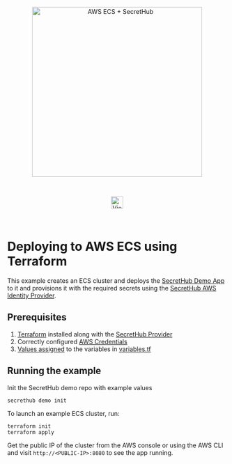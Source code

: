<p align="center">
  <img src="https://secrethub.io/img/integrations/aws-ecs/github-banner.png?v1" alt="AWS ECS + SecretHub" width="390">
</p>
<br/>

<p align="center">
  <a href="https://secrethub.io/docs/guides/aws-ecs/"><img alt="View Docs" src="https://secrethub.io/img/buttons/github/view-docs.png?v2" height="28" /></a>
</p>
<br/>

# Deploying to AWS ECS using Terraform
This example creates an ECS cluster and deploys the [SecretHub Demo App](https://secrethub.io/docs/start/getting-started/#consume) to it and provisions it with the required secrets using the [SecretHub AWS Identity Provider](https://secrethub.io/docs/reference/aws/).

## Prerequisites
1. [Terraform](https://www.terraform.io/downloads.html) installed along with the [SecretHub Provider](https://secrethub.io/docs/guides/terraform/#install)
1. Correctly configured [AWS Credentials](https://www.terraform.io/docs/providers/aws/index.html#authentication)
1. [Values assigned](https://www.terraform.io/docs/configuration/variables.html#assigning-values-to-root-module-variables) to the variables in [variables.tf](./variables.tf)

## Running the example

Init the SecretHub demo repo with example values
```
secrethub demo init
```

To launch an example ECS cluster, run:
```
terraform init
terraform apply
```

Get the public IP of the cluster from the AWS console or using the AWS CLI and visit `http://<PUBLIC-IP>:8080` to see the app running.
